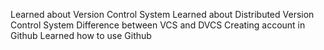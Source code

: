 Learned about Version Control System
Learned about Distributed Version Control System
Difference between VCS and DVCS
Creating account in Github
Learned how to use Github
